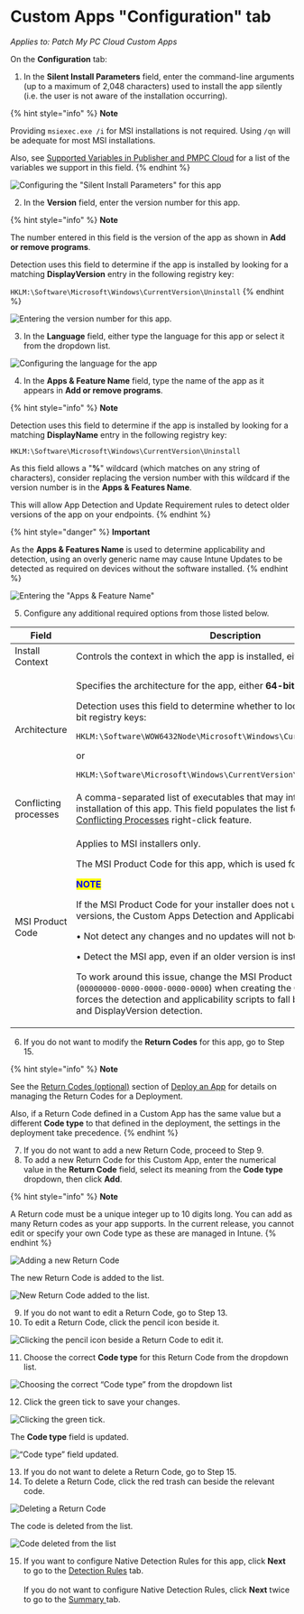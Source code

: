 # Custom Apps "Configuration" tab

_Applies to: Patch My PC Cloud Custom Apps_

On the **Configuration** tab:

1. In the **Silent Install Parameters** field, enter the command-line arguments (up to a maximum of 2,048 characters) used to install the app silently (i.e. the user is not aware of the installation occurring).

{% hint style="info" %}
**Note**

Providing `msiexec.exe /i` for MSI installations is not required. Using `/qn` will be adequate for most MSI installations.

Also, see [Supported Variables in Publisher and PMPC Cloud](../../../patch-my-pc-product-reference/supported-variables-in-patch-my-pc-on-premises-publisher-and-cloud.md) for a list of the variables we support in this field.
{% endhint %}

![Configuring the &#x22;Silent Install Parameters&#x22; for this app](/_images/image%20%2843%29.png "Configuring the &#x22;Silent Install Parameters&#x22; for this app")

2. In the **Version** field, enter the version number for this app.

{% hint style="info" %}
**Note**

The number entered in this field is the version of the app as shown in **Add or remove programs**.

Detection uses this field to determine if the app is installed by looking for a matching **DisplayVersion** entry in the following registry key:

`HKLM:\Software\Microsoft\Windows\CurrentVersion\Uninstall`
{% endhint %}

![Entering the version number for this app.](/_images/image%20%2842%29.png "Entering the version number for this app.")

3. In the **Language** field, either type the language for this app or select it from the dropdown list.

![Configuring the language for the app](/_images/image%20%2841%29.png "Configuring the language for the app")

4. In the **Apps & Feature Name** field, type the name of the app as it appears in **Add or remove programs**.

{% hint style="info" %}
**Note**

Detection uses this field to determine if the app is installed by looking for a matching **DisplayName** entry in the following registry key:

`HKLM:\Software\Microsoft\Windows\CurrentVersion\Uninstall`

As this field allows a "**%**" wildcard (which matches on any string of characters), consider replacing the version number with this wildcard if the version number is in the **Apps & Features Name**.

This will allow App Detection and Update Requirement rules to detect older versions of the app on your endpoints.
{% endhint %}

{% hint style="danger" %}
**Important**

As the **Apps & Features Name** is used to determine applicability and detection, using an overly generic name may cause Intune Updates to be detected as required on devices without the software installed.
{% endhint %}

![Entering the &#x22;Apps &#x26; Feature Name&#x22;](/_images/image%20%2844%29.png "Entering the &#x22;Apps &#x26; Feature Name&#x22;")

5. Configure any additional required options from those listed below.

<table><thead><tr><th width="194.6666259765625">Field</th><th>Description</th></tr></thead><tbody><tr><td>Install Context</td><td>Controls the context in which the app is installed, either SYSTEM or <strong>User</strong>.</td></tr><tr><td>Architecture</td><td><p>Specifies the architecture for the app, either <strong>64-bit</strong> or <strong>32-bit</strong>.</p><p>Detection uses this field to determine whether to look in the 32-bit or 64-bit registry keys:</p><p><code>HKLM:\Software\WOW6432Node\Microsoft\Windows\CurrentVersion\Uninstall</code></p><p>or</p><p><code>HKLM:\Software\Microsoft\Windows\CurrentVersion\Uninstall</code></p></td></tr><tr><td>Conflicting processes</td><td>A comma-separated list of executables that may interfere with the installation of this app. This field populates the list for the <a href="https://patchmypc.com/manage-conflicting-processes-when-updating-third-party-applications">Manage Conflicting Processes</a> right-click feature.</td></tr><tr><td>MSI Product Code</td><td><p>Applies to MSI installers only.</p><p>The MSI Product Code for this app, which is used for detection.</p><p></p><p><mark style="color:blue;"><strong>NOTE</strong></mark></p><p>If the MSI Product Code for your installer does not update between versions, the Custom Apps Detection and Applicability rules will:</p><p></p><p>• Not detect any changes and no updates will not be installed.</p><p>• Detect the MSI app, even if an older version is installed.</p><p></p><p>To work around this issue, change the MSI Product Code to all <strong>0</strong>'s (<code>00000000-0000-0000-0000-0000</code>) when creating the Custom App. This forces the detection and applicability scripts to fall back to DisplayName and DisplayVersion detection.</p></td></tr></tbody></table>

6. If you do not want to modify the **Return Codes** for this app, go to Step 15.

{% hint style="info" %}
**Note**

See the [Return Codes (optional)](../../cloud-deployments/deploying-an-app-using-cloud/cloud-configurations-deployment-tab/return-codes-deployments.md) section of [Deploy an App](../../cloud-deployments/deploying-an-app-using-cloud/) for details on managing the Return Codes for a Deployment.

Also, if a Return Code defined in a Custom App has the same value but a different **Code type** to that defined in the deployment, the settings in the deployment take precedence.
{% endhint %}

7. If you do not want to add a new Return Code, proceed to Step 9.
8. To add a new Return Code for this Custom App, enter the numerical value in the **Return Code** field, select its meaning from the **Code type** dropdown, then click **Add**.

{% hint style="info" %}
**Note**

A Return code must be a unique integer up to 10 digits long. You can add as many Return codes as your app supports. In the current release, you cannot edit or specify your own Code type as these are managed in Intune.
{% endhint %}

![Adding a new Return Code](/_images/image%20%282625%29.png "Adding a new Return Code")

The new Return Code is added to the list.

![New Return Code added to the list.](/_images/image%20%282626%29.png "New Return Code added to the list.")

9. If you do not want to edit a Return Code, go to Step 13.
10. To edit a Return Code, click the pencil icon beside it.

![Clicking the pencil icon beside a Return Code to edit it.](/_images/image%20%282627%29.png "Clicking the pencil icon beside a Return Code to edit it.")

11. Choose the correct **Code type** for this Return Code from the dropdown list.

![Choosing the correct “Code type” from the dropdown list](/_images/image%20%282628%29.png "Choosing the correct \"Code type\" from the dropdown list")

12. Click the green tick to save your changes.

![Clicking the green tick.](/_images/image%20%282629%29.png "Clicking the green tick.")

The **Code type** field is updated.

![“Code type” field updated.](/_images/image%20%282630%29.png "\"Code type\" field updated.")

13. If you do not want to delete a Return Code, go to Step 15.
14. To delete a Return Code, click the red trash can beside the relevant code.

![Deleting a Return Code](/_images/image%20%282631%29.png "Deleting a Return Code")

The code is deleted from the list.

![Code deleted from the list](/_images/image%20%282632%29.png "Code deleted from the list")

15. If you want to configure Native Detection Rules for this app, click **Next** to go to the [Detection Rules](custom-apps-detection-rules-tab.md) tab.\
    \
    If you do not want to configure Native Detection Rules, click **Next** twice to go to the [Summary ](custom-apps-summary-tab.md)tab.
